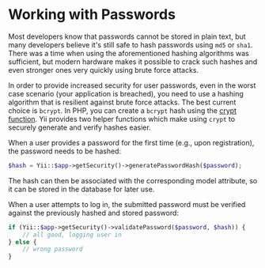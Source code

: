 Working with Passwords
======================

Most developers know that passwords cannot be stored in plain text, but many developers believe it's still safe to hash
passwords using `md5` or `sha1`. There was a time when using the aforementioned hashing algorithms was sufficient,
but modern hardware makes it possible to crack such hashes and even stronger ones very quickly using brute force attacks.

In order to provide increased security for user passwords, even in the worst case scenario (your application is breached),
you need to use a hashing algorithm that is resilient against brute force attacks. The best current choice is `bcrypt`.
In PHP, you can create a `bcrypt` hash using the [crypt function](https://secure.php.net/manual/en/function.crypt.php). Yii provides
two helper functions which make using `crypt` to securely generate and verify hashes easier.

When a user provides a password for the first time (e.g., upon registration), the password needs to be hashed:


```php
$hash = Yii::$app->getSecurity()->generatePasswordHash($password);
```

The hash can then be associated with the corresponding model attribute, so it can be stored in the database for later use.

When a user attempts to log in, the submitted password must be verified against the previously hashed and stored password:


```php
if (Yii::$app->getSecurity()->validatePassword($password, $hash)) {
    // all good, logging user in
} else {
    // wrong password
}
```
